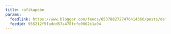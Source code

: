 ```yaml
---
title: rafikapebe
params:
  feedlink: https://www.blogger.com/feeds/6537882727476414366/posts/default/-/Ubuntu
  feedid: 955212f5fadcd57a478fcfc0062c1a04
---
```

